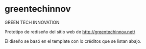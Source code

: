 # greentechinnov
GREEN TECH INNOVATION


Prototipo de rediseño del sitio web de http://greentechinnov.net/

El diseño se basó en el template con lo créditos que se listan abajo.


  <!-- =======================================================
  * Template Name: eBusiness - v4.3.0
  * Template URL: https://bootstrapmade.com/ebusiness-bootstrap-corporate-template/
  * Author: BootstrapMade.com
  * License: https://bootstrapmade.com/license/
  ======================================================== -->